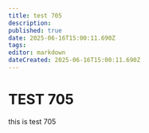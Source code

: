 ```yaml
---
title: test 705
description: 
published: true
date: 2025-06-16T15:00:11.690Z
tags: 
editor: markdown
dateCreated: 2025-06-16T15:00:11.690Z
---
```


# TEST 705
this is test 705
